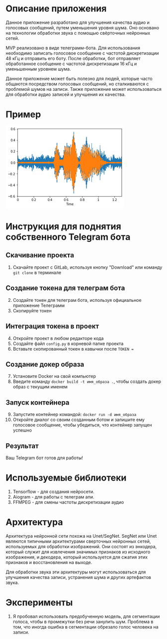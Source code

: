 # Описание приложения
Данное приложение разработано для улучшения качества аудио и голосовых сообщений,
путем уменьшения уровня шума. Оно основано на технологии обработки звука с помощью свёрточных нейронных сетей.

MVP реализовано в виде телеграмм-бота. Для использования необходимо записать голосовое сообщение с частотой дискретизации 48 кГц и отправить его боту. 
После обработки, бот отправляет обработанное сообщение с частотой дискретизации 16 кГц и уменьшенным уровнем шума.

Данное приложение может быть полезно для людей, которые часто общаются посредством голосовых сообщений, но сталкиваются с проблемой шумов на записи.
Также приложение может использоваться для обработки аудио записей и улучшения их качества.

# Пример
![Пример](data/example.png)

# Инструкция для поднятия собственного Telegram бота
## Скачивание проекта
1. Скачайте проект с GitLab, используя кнопку "Download" или команду `git clone` в терминале

## Создание токена для телеграм бота
2. Создайте токен для телеграм бота, используя официальное приложение Телеграмм
3. Скопируйте токен

## Интеграция токена в проект
4. Откройте проект в любом редакторе кода
5. Создайте файл `config.py` в корневой папке проекта 
6. Вставьте скопированный токен в кавычки после `TOKEN =`

## Создание докер образа 
7. Установите Docker на свой компьютер 
8. Введите команду `docker build -t имя_образа .`, чтобы создать докер образ с текущим именем 

## Запуск контейнера 
9. Запустите контейнер командой: 
`docker run -d имя_образа`
10. Откройте диалог со своим созданным ботом и запишите ему голосовое сообщение, чтобы убедиться, что контейнер запущен успешно

## Результат
Ваш Telegram бот готов для работы!

# Используемые библиотеки
1. Tensorflow - для создания нейросети. 
2. Aiogram - для работы с телеграм апи.
3. FFMPEG - для смены частоты дискретизации аудио

# Архитектура
Архитектура нейронной сети похожа на Unet/SegNet. 
SegNet или Unet являются типичными архитектурами сверточных нейронных сетей, используемых 
для обработки изображений. Они состоят из энкодера, который служит для извлечения значимых признаков 
из исходного изображения, и декодера, который используется для сжатия этих признаков и восстановления на выходе.

Для обработки звука эти архитектуры могут использоваться для улучшения качества записи, устранения шума и других артефактов звука. 

# Эксперименты
1. Я пробовал использовать предобученную модель, для сегментации голоса, чтобы в промежутки без речи занулить шум. 
Проблема в том, что иногда ошибка в сегментации обрезало голос человека на записи.
